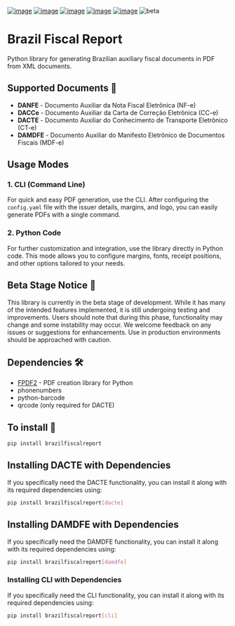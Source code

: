 [![image](https://github.com/engenere/BrazilFiscalReport/workflows/tests/badge.svg)](https://github.com/Engenere/BrazilFiscalReport/actions)
[![image](https://codecov.io/gh/engenere/BrazilFiscalReport/branch/main/graph/badge.svg)](https://app.codecov.io/gh/Engenere/BrazilFiscalReport)
[![image](https://img.shields.io/github/languages/top/Engenere/brazilfiscalreport)](https://pypi.org/project/BrazilFiscalReport/)
[![image](https://img.shields.io/pypi/v/brazilfiscalreport.svg)](https://pypi.org/project/BrazilFiscalReport/)
[![image](https://img.shields.io/pypi/l/brazilfiscalreport)](https://github.com/Engenere/BrazilFiscalReport/blob/main/LICENSE)
![beta](https://img.shields.io/badge/status-beta-orange)
# Brazil Fiscal Report

Python library for generating Brazilian auxiliary fiscal documents in PDF from XML documents.

## Supported Documents 📄

- **DANFE** - Documento Auxiliar da Nota Fiscal Eletrônica (NF-e)
- **DACCe** - Documento Auxiliar da Carta de Correção Eletrônica (CC-e)
- **DACTE** - Documento Auxiliar do Conhecimento de Transporte Eletrônico (CT-e)
- **DAMDFE** - Documento Auxiliar do Manifesto Eletrônico de Documentos Fiscais (MDF-e)

## Usage Modes

### 1. CLI (Command Line)

For quick and easy PDF generation, use the CLI. After configuring the `config.yaml` file with the issuer details, margins, and logo, you can easily generate PDFs with a single command.

### 2. Python Code

For further customization and integration, use the library directly in Python code. This mode allows you to configure margins, fonts, receipt positions, and other options tailored to your needs.

## Beta Stage Notice 🚧

This library is currently in the beta stage of development. While it has many of the intended features implemented, it is still undergoing testing and improvements. Users should note that during this phase, functionality may change and some instability may occur. We welcome feedback on any issues or suggestions for enhancements. Use in production environments should be approached with caution.

## Dependencies 🛠️

- [FPDF2](https://github.com/py-pdf/fpdf2) - PDF creation library for Python
- phonenumbers
- python-barcode
- qrcode (only required for DACTE)

## To install 🔧

```bash
pip install brazilfiscalreport
```

## Installing DACTE with Dependencies
If you specifically need the DACTE functionality, you can install it along with its required dependencies using:

```bash
pip install brazilfiscalreport[dacte]
```

## Installing DAMDFE with Dependencies
If you specifically need the DAMDFE functionality, you can install it along with its required dependencies using:

```bash
pip install brazilfiscalreport[damdfe]
```

### Installing CLI with Dependencies
If you specifically need the CLI functionality, you can install it along with its required dependencies using:

```bash
pip install brazilfiscalreport[cli]
```
